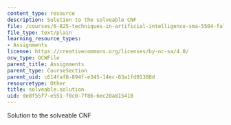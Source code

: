 ```yaml
---
content_type: resource
description: Solution to the solveable CNF
file: /courses/6-825-techniques-in-artificial-intelligence-sma-5504-fall-2002/de8f55f7e551f0c07f866ec20a815410_solveable.solution
file_type: text/plain
learning_resource_types:
- Assignments
license: https://creativecommons.org/licenses/by-nc-sa/4.0/
ocw_type: OCWFile
parent_title: Assignments
parent_type: CourseSection
parent_uid: c614faf8-894f-e345-14ec-83a1fd01388d
resourcetype: Other
title: solveable.solution
uid: de8f55f7-e551-f0c0-7f86-6ec20a815410
---
```

Solution to the solveable CNF